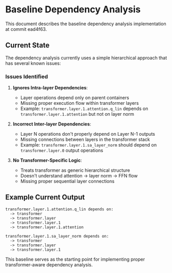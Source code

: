 # Baseline Dependency Analysis

This document describes the baseline dependency analysis implementation at commit ead4f63.

## Current State

The dependency analysis currently uses a simple hierarchical approach that has several known issues:

### Issues Identified

1. **Ignores Intra-layer Dependencies**: 
   - Layer operations depend only on parent containers
   - Missing proper execution flow within transformer layers
   - Example: `transformer.layer.1.attention.q_lin` depends on `transformer.layer.1.attention` but not on layer norm

2. **Incorrect Inter-layer Dependencies**:
   - Layer N operations don't properly depend on Layer N-1 outputs  
   - Missing connections between layers in the transformer stack
   - Example: `transformer.layer.1.sa_layer_norm` should depend on `transformer.layer.0` output operations

3. **No Transformer-Specific Logic**:
   - Treats transformer as generic hierarchical structure
   - Doesn't understand attention → layer norm → FFN flow
   - Missing proper sequential layer connections

## Example Current Output

```
transformer.layer.1.attention.q_lin depends on:
  -> transformer
  -> transformer.layer
  -> transformer.layer.1
  -> transformer.layer.1.attention

transformer.layer.1.sa_layer_norm depends on:
  -> transformer
  -> transformer.layer
  -> transformer.layer.1
```

This baseline serves as the starting point for implementing proper transformer-aware dependency analysis.